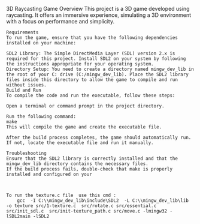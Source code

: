 3D Raycasting Game
    Overview
    This project is a 3D game developed using raycasting. It offers an immersive experience, simulating a 3D environment with a focus on performance and simplicity.

    Requirements
    To run the game, ensure that you have the following dependencies installed on your machine:

    SDL2 Library: The Simple DirectMedia Layer (SDL) version 2.x is required for this project. Install SDL2 on your system by following the instructions appropriate for your operating system.
    Directory Setup: You need to create a directory named mingw_dev_lib in the root of your C: drive (C:/mingw_dev_lib). Place the SDL2 library files inside this directory to allow the game to compile and run without issues.
    Build and Run
    To compile the code and run the executable, follow these steps:

    Open a terminal or command prompt in the project directory.

    Run the following command:
    make
    This will compile the game and create the executable file.

    After the build process completes, the game should automatically run. If not, locate the executable file and run it manually.

    Troubleshooting
    Ensure that the SDL2 library is correctly installed and that the mingw_dev_lib directory contains the necessary files.
    If the build process fails, double-check that make is properly installed and configured on your



    To run the texture.c file  use this cmd :
        gcc  -I C:\\mingw_dev_lib\include\SDL2  -L C:\\mingw_dev_lib\lib  -o texture src/1-texture.c  src/rotate.c src/essential.c src/init_sdl.c  src/init-texture_path.c src/move.c -lmingw32 -lSDL2main -lSDL2

